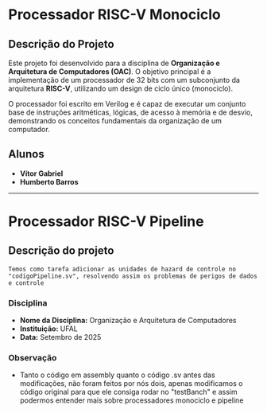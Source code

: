 # Processador RISC-V Monociclo

## Descrição do Projeto

Este projeto foi desenvolvido para a disciplina de **Organização e Arquitetura de Computadores (OAC)**. O objetivo principal é a implementação de um processador de 32 bits com um subconjunto da arquitetura **RISC-V**, utilizando um design de ciclo único (monociclo).

O processador foi escrito em Verilog e é capaz de executar um conjunto base de instruções aritméticas, lógicas, de acesso à memória e de desvio, demonstrando os conceitos fundamentais da organização de um computador.

## Alunos

* **Vítor Gabriel**
* **Humberto Barros**

---

# Processador RISC-V Pipeline

## Descrição do projeto
    Temos como tarefa adicionar as unidades de hazard de controle no "codigoPipeline.sv", resolvendo assim os problemas de perigos de dados e controle

### Disciplina

* **Nome da Disciplina:** Organização e Arquitetura de Computadores
* **Instituição:** UFAL
* **Data:** Setembro de 2025

### Observação
* Tanto o código em assembly quanto o código .sv antes das modificações, não foram feitos por nós dois, apenas modificamos o código original para que ele consiga rodar no "testBanch" e assim podermos entender mais sobre processadores monociclo e pipeline
